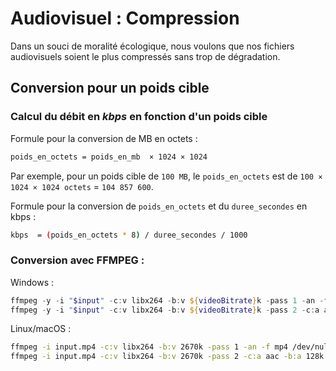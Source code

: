 # Audiovisuel : Compression

Dans un souci de moralité écologique, nous voulons que nos fichiers audiovisuels soient le plus compressés sans trop de dégradation.

## Conversion pour un poids cible

### Calcul du débit en *kbps* en fonction d'un poids cible

Formule pour la conversion de MB en octets :
```bash
poids_en_octets = poids_en_mb  × 1024 × 1024 
```
Par exemple, pour un poids cible de `100 MB`, le `poids_en_octets` est de `100 × 1024 × 1024 octets` = `104 857 600`.

Formule pour la conversion de `poids_en_octets` et du `duree_secondes` en kbps :
```bash
kbps  = (poids_en_octets * 8) / duree_secondes / 1000
```

### Conversion avec FFMPEG :

Windows : 
```powershell
ffmpeg -y -i "$input" -c:v libx264 -b:v ${videoBitrate}k -pass 1 -an -f mp4 NUL
ffmpeg -y -i "$input" -c:v libx264 -b:v ${videoBitrate}k -pass 2 -c:a aac -b:a ${audioKbps}k "$output"
```

Linux/macOS :
```bash
ffmpeg -i input.mp4 -c:v libx264 -b:v 2670k -pass 1 -an -f mp4 /dev/null && \
ffmpeg -i input.mp4 -c:v libx264 -b:v 2670k -pass 2 -c:a aac -b:a 128k output.mp4
```